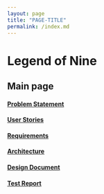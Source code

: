 ```yaml
---
layout: page
title: "PAGE-TITLE"
permalink: /index.md
---
```


# Legend of Nine

## Main page

#### [Problem Statement](https://rhollomon.github.io/Legend-of-Nine/problem.md)

#### [User Stories](https://rhollomon.github.io/Legend-of-Nine/userstories.md)

#### [Requirements](https://rhollomon.github.io/Legend-of-Nine/requirements.md)

#### [Architecture](https://rhollomon.github.io/Legend-of-Nine/architecture.md)

#### [Design Document](https://rhollomon.github.io/Legend-of-Nine/design.md)

#### [Test Report](https://rhollomon.github.io/Legend-of-Nine/testreport.md)
